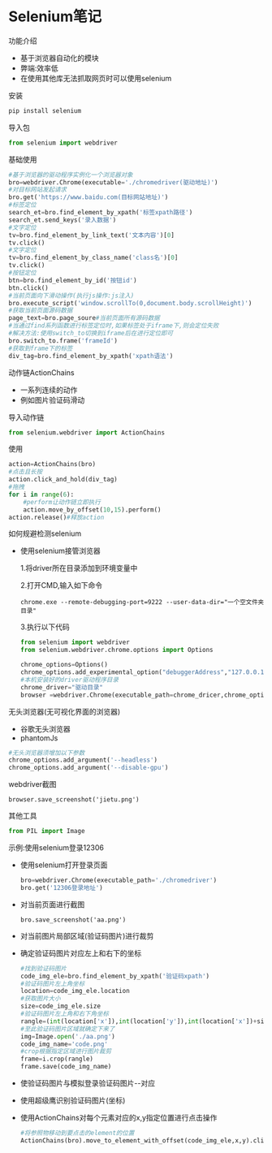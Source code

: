 # Selenium笔记

功能介绍

- 基于浏览器自动化的模块
- 弊端:效率低
- 在使用其他库无法抓取网页时可以使用selenium

安装

```python
pip install selenium 
```

导入包

``` python
from selenium import webdriver
```

基础使用

```python
#基于浏览器的驱动程序实例化一个浏览器对象
bro=webdriver.Chrome(executable='./chromedriver(驱动地址)')
#对目标网站发起请求
bro.get('https://www.baidu.com(目标网站地址)')
#标签定位
search_et=bro.find_element_by_xpath('标签xpath路径')
search_et.send_keys('录入数据')
#文字定位
tv=bro.find_element_by_link_text('文本内容')[0]
tv.click()
#文字定位
tv=bro.find_element_by_class_name('class名')[0]
tv.click()
#按钮定位
btn=bro.find_element_by_id('按钮id')
btn.click()
#当前页面向下滑动操作(执行js操作:js注入)
bro.execute_script('window.scrollTo(0,document.body.scrollHeight)') 
#获取当前页面源码数据
page_text=bro.page_soure#当前页面所有源码数据
#当通过find系列函数进行标签定位时,如果标签处于iframe下,则会定位失败
#解决方法:使用switch_to切换到iframe后在进行定位即可
bro.switch_to.frame('frameId')
#获取到frame下的标签
div_tag=bro.find_element_by_xpath('xpath语法')
```

动作链ActionChains

- 一系列连续的动作
- 例如图片验证码滑动

导入动作链

```python
from selenium.webdriver import ActionChains
```

使用

```python
action=ActionChains(bro)
#点击且长按
action.click_and_hold(div_tag)
#拖拽
for i in range(6):
    #perform让动作链立即执行
	action.move_by_offset(10,15).perform()
action.release()#释放action
```

如何规避检测selenium

- 使用selenium接管浏览器

  1.将driver所在目录添加到环境变量中

  2.打开CMD,输入如下命令

  ```
  chrome.exe --remote-debugging-port=9222 --user-data-dir="一个空文件夹目录"
  ```

  3.执行以下代码

  ```python
  from selenium import webdriver
  from selenium.webdriver.chrome.options import Options
  
  chrome_options=Options()
  chrome_options.add_experimental_option("debuggerAddress","127.0.0.1:9222")
  #本机安装好的driver驱动程序目录
  chrome_driver="驱动目录"
  browser =webdriver.Chrome(executable_path=chrome_dricer,chrome_options=chrome_options)
  ```

无头浏览器(无可视化界面的浏览器)

- 谷歌无头浏览器
- phantomJs

```python
#无头浏览器须增加以下参数
chrome_options.add_argument('--headless')
chrome_options.add_argument('--disable-gpu')
```

webdriver截图

```
browser.save_screenshot('jietu.png')
```

其他工具

```python
from PIL import Image
```

示例:使用selenium登录12306

- 使用selenium打开登录页面

  ```python
  bro=webdriver.Chrome(executable_path='./chromedriver')
  bro.get('12306登录地址')
  ```

- 对当前页面进行截图

  ```
  bro.save_screenshot('aa.png')
  ```

- 对当前图片局部区域(验证码图片)进行裁剪

- 确定验证码图片对应左上和右下的坐标

  ```python
  #找到验证码图片
  code_img_ele=bro.find_element_by_xpath('验证码xpath')
  #验证码图片左上角坐标
  location=code_img_ele.location  
  #获取图片大小
  size=code_img_ele.size
  #验证码图片左上角和右下角坐标
  rangle=(int(location['x']),int(location['y']),int(location['x'])+size['width'],int(location['y'])+size['height'])
  #至此验证码图片区域就确定下来了
  img=Image.open('./aa.png')
  code_img_name='code.png'
  #crop根据指定区域进行图片裁剪
  frame=i.crop(rangle)
  frame.save(code_img_name)
  ```

- 使验证码图片与模拟登录验证码图片--对应

- 使用超级鹰识别验证码图片(坐标)

- 使用ActionChains对每个元素对应的x,y指定位置进行点击操作

  ```python
  #将参照物移动到要点击的element的位置
  ActionChains(bro).move_to_element_with_offset(code_img_ele,x,y).click().perform()
  ```

  

